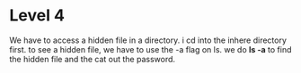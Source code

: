 # Level 4

We have to access a hidden file in a directory. i cd into the inhere directory first. to see a hidden file, we have to use the -a flag on ls. we do **ls -a** to find the hidden file and the cat out the password.